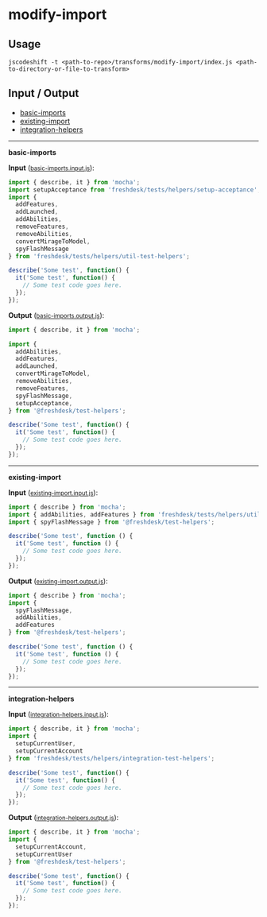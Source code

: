 # modify-import


## Usage

```
jscodeshift -t <path-to-repo>/transforms/modify-import/index.js <path-to-directory-or-file-to-transform>
```

## Input / Output

<!--FIXTURES_TOC_START-->
* [basic-imports](#basic-imports)
* [existing-import](#existing-import)
* [integration-helpers](#integration-helpers)
<!--FIXTURES_TOC_END-->

<!--FIXTURES_CONTENT_START-->
---
<a id="basic-imports">**basic-imports**</a>

**Input** (<small>[basic-imports.input.js](transforms/modify-import/__testfixtures__/basic-imports.input.js)</small>):
```js
import { describe, it } from 'mocha';
import setupAcceptance from 'freshdesk/tests/helpers/setup-acceptance';
import {
  addFeatures,
  addLaunched,
  addAbilities,
  removeFeatures,
  removeAbilities,
  convertMirageToModel,
  spyFlashMessage
} from 'freshdesk/tests/helpers/util-test-helpers';

describe('Some test', function() {
  it('Some test', function() {
    // Some test code goes here.
  });
});

```

**Output** (<small>[basic-imports.output.js](transforms/modify-import/__testfixtures__/basic-imports.output.js)</small>):
```js
import { describe, it } from 'mocha';

import {
  addAbilities,
  addFeatures,
  addLaunched,
  convertMirageToModel,
  removeAbilities,
  removeFeatures,
  spyFlashMessage,
  setupAcceptance,
} from '@freshdesk/test-helpers';

describe('Some test', function() {
  it('Some test', function() {
    // Some test code goes here.
  });
});

```
---
<a id="existing-import">**existing-import**</a>

**Input** (<small>[existing-import.input.js](transforms/modify-import/__testfixtures__/existing-import.input.js)</small>):
```js
import { describe } from 'mocha';
import { addAbilities, addFeatures } from 'freshdesk/tests/helpers/util-test-helpers';
import { spyFlashMessage } from '@freshdesk/test-helpers';

describe('Some test', function () {
  it('Some test', function () {
    // Some test code goes here.
  });
});

```

**Output** (<small>[existing-import.output.js](transforms/modify-import/__testfixtures__/existing-import.output.js)</small>):
```js
import { describe } from 'mocha';
import {
  spyFlashMessage,
  addAbilities,
  addFeatures
} from '@freshdesk/test-helpers';

describe('Some test', function () {
  it('Some test', function () {
    // Some test code goes here.
  });
});

```
---
<a id="integration-helpers">**integration-helpers**</a>

**Input** (<small>[integration-helpers.input.js](transforms/modify-import/__testfixtures__/integration-helpers.input.js)</small>):
```js
import { describe, it } from 'mocha';
import {
  setupCurrentUser,
  setupCurrentAccount
} from 'freshdesk/tests/helpers/integration-test-helpers';

describe('Some test', function() {
  it('Some test', function() {
    // Some test code goes here.
  });
});

```

**Output** (<small>[integration-helpers.output.js](transforms/modify-import/__testfixtures__/integration-helpers.output.js)</small>):
```js
import { describe, it } from 'mocha';
import {
  setupCurrentAccount,
  setupCurrentUser
} from '@freshdesk/test-helpers';

describe('Some test', function() {
  it('Some test', function() {
    // Some test code goes here.
  });
});

```
<!--FIXTURES_CONTENT_END-->